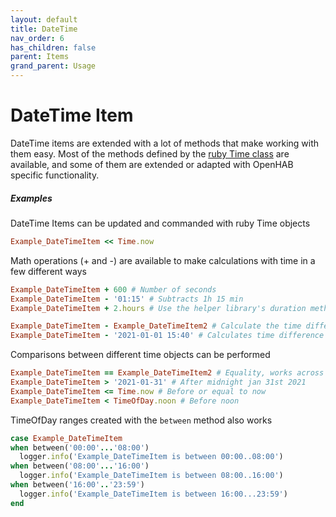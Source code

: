 ```yaml
---
layout: default
title: DateTime
nav_order: 6
has_children: false
parent: Items
grand_parent: Usage
---
```


# DateTime Item

DateTime items are extended with a lot of methods that make working with them easy. Most of the methods
defined by the [ruby Time class](https://ruby-doc.org/core-2.5.8/Time.html) are available, and some of 
them are extended or adapted with OpenHAB specific functionality.

##### Examples

DateTime Items can be updated and commanded with ruby Time objects

```ruby
Example_DateTimeItem << Time.now
```

Math operations (+ and -) are available to make calculations with time in a few different ways

```ruby
Example_DateTimeItem + 600 # Number of seconds
Example_DateTimeItem - '01:15' # Subtracts 1h 15 min
Example_DateTimeItem + 2.hours # Use the helper library's duration methods

Example_DateTimeItem - Example_DateTimeItem2 # Calculate the time difference, in seconds
Example_DateTimeItem - '2021-01-01 15:40' # Calculates time difference
```

Comparisons between different time objects can be performed

```ruby
Example_DateTimeItem == Example_DateTimeItem2 # Equality, works across time zones
Example_DateTimeItem > '2021-01-31' # After midnight jan 31st 2021
Example_DateTimeItem <= Time.now # Before or equal to now
Example_DateTimeItem < TimeOfDay.noon # Before noon
```

TimeOfDay ranges created with the `between` method also works

```ruby
case Example_DateTimeItem
when between('00:00'...'08:00')
  logger.info('Example_DateTimeItem is between 00:00..08:00')
when between('08:00'...'16:00')
  logger.info('Example_DateTimeItem is between 08:00..16:00')
when between('16:00'..'23:59')
  logger.info('Example_DateTimeItem is between 16:00...23:59')
end
```
